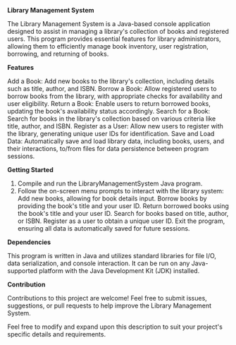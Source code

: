 **Library Management System**

The Library Management System is a Java-based console application designed to assist in managing a library's collection of books and registered users. This program provides essential features for library administrators, allowing them to efficiently manage book inventory, user registration, borrowing, and returning of books.

**Features**

  Add a Book: Add new books to the library's collection, including details such as title, author, and ISBN.
  Borrow a Book: Allow registered users to borrow books from the library, with appropriate checks for availability and user eligibility.
  Return a Book: Enable users to return borrowed books, updating the book's availability status accordingly.
  Search for a Book: Search for books in the library's collection based on various criteria like title, author, and ISBN.
  Register as a User: Allow new users to register with the library, generating unique user IDs for identification.
  Save and Load Data: Automatically save and load library data, including books, users, and their interactions, to/from files for data persistence between program sessions.
  
**Getting Started**

1. Compile and run the LibraryManagementSystem Java program.
2. Follow the on-screen menu prompts to interact with the library system:
   Add new books, allowing for book details input.
   Borrow books by providing the book's title and your user ID.
   Return borrowed books using the book's title and your user ID.
   Search for books based on title, author, or ISBN.
   Register as a user to obtain a unique user ID.
   Exit the program, ensuring all data is automatically saved for future sessions.

**Dependencies**

This program is written in Java and utilizes standard libraries for file I/O, data serialization, and console interaction. It can be run on any Java-supported platform with the Java Development Kit (JDK) installed.

**Contribution**

Contributions to this project are welcome! Feel free to submit issues, suggestions, or pull requests to help improve the Library Management System.

Feel free to modify and expand upon this description to suit your project's specific details and requirements.
